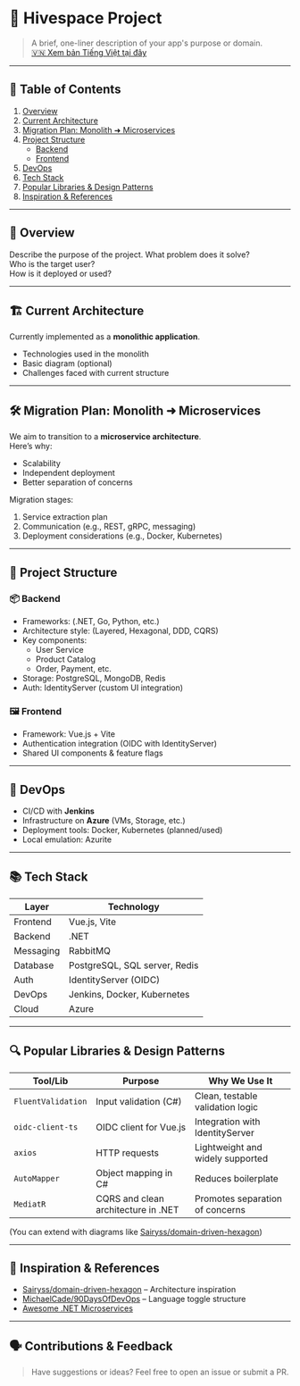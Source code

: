 # 🚀 Hivespace Project

> A brief, one-liner description of your app's purpose or domain.  
> [🇻🇳 Xem bản Tiếng Việt tại đây](./README.vi.md)

---

## 📖 Table of Contents

1. [Overview](#overview)
2. [Current Architecture](#current-architecture)
3. [Migration Plan: Monolith ➜ Microservices](#migration-plan-monolith--microservices)
4. [Project Structure](#project-structure)
    - [Backend](#backend)
    - [Frontend](#frontend)
5. [DevOps](#devops)
6. [Tech Stack](#tech-stack)
7. [Popular Libraries & Design Patterns](#popular-libraries--design-patterns)
8. [Inspiration & References](#inspiration--references)

---

## 📘 Overview

Describe the purpose of the project. What problem does it solve?  
Who is the target user?  
How is it deployed or used?

---

## 🏗️ Current Architecture

Currently implemented as a **monolithic application**.

- Technologies used in the monolith
- Basic diagram (optional)
- Challenges faced with current structure

---

## 🛠️ Migration Plan: Monolith ➜ Microservices

We aim to transition to a **microservice architecture**.  
Here’s why:

- Scalability
- Independent deployment
- Better separation of concerns

Migration stages:

1. Service extraction plan
2. Communication (e.g., REST, gRPC, messaging)
3. Deployment considerations (e.g., Docker, Kubernetes)

---

## 🧱 Project Structure

### 📦 Backend

- Frameworks: (.NET, Go, Python, etc.)
- Architecture style: (Layered, Hexagonal, DDD, CQRS)
- Key components:
  - User Service
  - Product Catalog
  - Order, Payment, etc.
- Storage: PostgreSQL, MongoDB, Redis
- Auth: IdentityServer (custom UI integration)

### 🖼️ Frontend

- Framework: Vue.js + Vite
- Authentication integration (OIDC with IdentityServer)
- Shared UI components & feature flags

---

## 🔧 DevOps

- CI/CD with **Jenkins**
- Infrastructure on **Azure** (VMs, Storage, etc.)
- Deployment tools: Docker, Kubernetes (planned/used)
- Local emulation: Azurite

---

## 📚 Tech Stack

| Layer        | Technology                    |
|--------------|-------------------------------|
| Frontend     | Vue.js, Vite                  |
| Backend      | .NET                          |
| Messaging    | RabbitMQ                      |
| Database     | PostgreSQL, SQL server, Redis |
| Auth         | IdentityServer (OIDC)         |
| DevOps       | Jenkins, Docker, Kubernetes   |
| Cloud        | Azure                         |

---

## 🔍 Popular Libraries & Design Patterns

| Tool/Lib               | Purpose                               | Why We Use It                            |
|------------------------|----------------------------------------|------------------------------------------|
| `FluentValidation`     | Input validation (C#)                  | Clean, testable validation logic         |
| `oidc-client-ts`       | OIDC client for Vue.js                 | Integration with IdentityServer          |
| `axios`                | HTTP requests                          | Lightweight and widely supported         |
| `AutoMapper`           | Object mapping in C#                   | Reduces boilerplate                      |
| `MediatR`              | CQRS and clean architecture in .NET   | Promotes separation of concerns          |

(You can extend with diagrams like [Sairyss/domain-driven-hexagon](https://github.com/Sairyss/domain-driven-hexagon))

---

## 🧭 Inspiration & References

- [Sairyss/domain-driven-hexagon](https://github.com/Sairyss/domain-driven-hexagon) – Architecture inspiration
- [MichaelCade/90DaysOfDevOps](https://github.com/MichaelCade/90DaysOfDevOps) – Language toggle structure
- [Awesome .NET Microservices](https://github.com/thangchung/awesome-dotnet-core#microservices)

---

## 🗣️ Contributions & Feedback

> Have suggestions or ideas? Feel free to open an issue or submit a PR.

